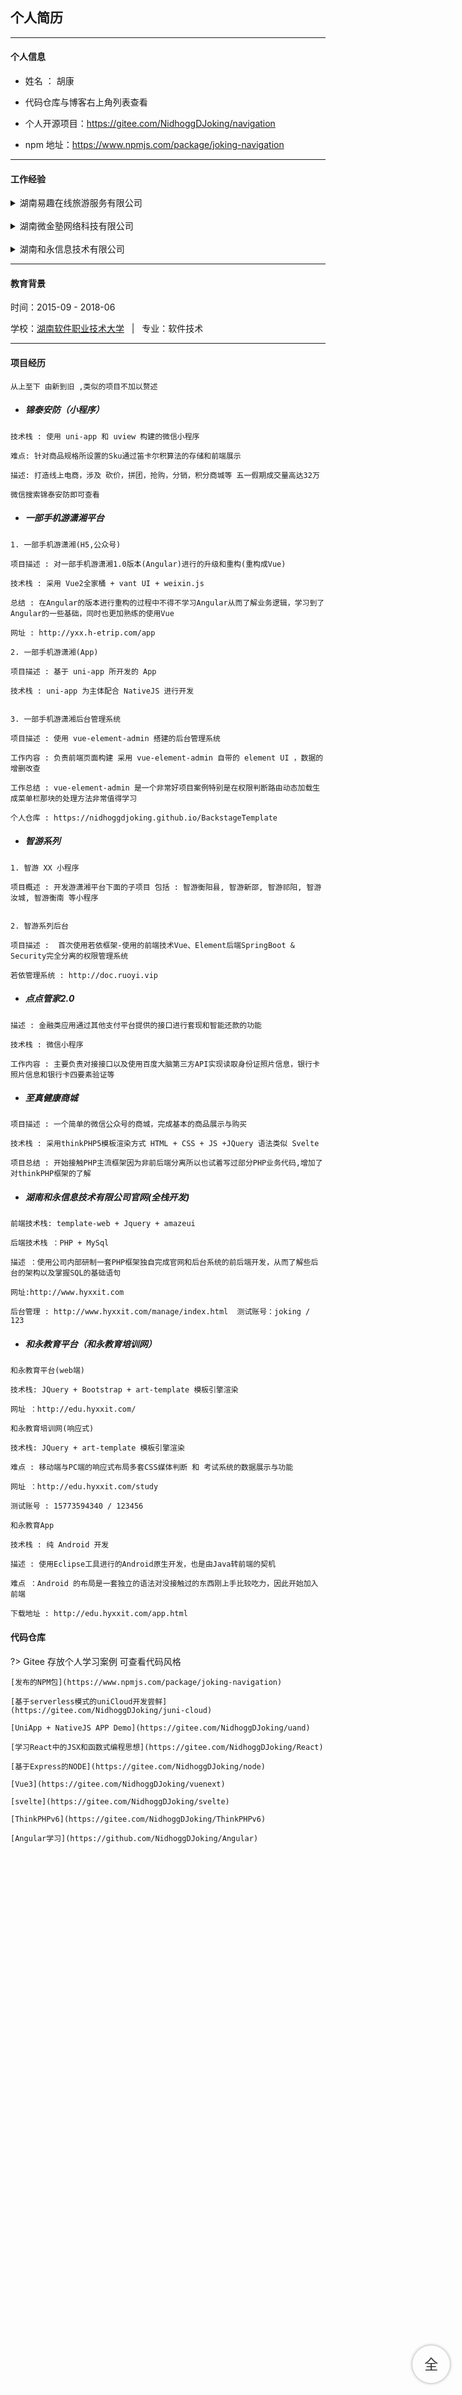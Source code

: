 ## 个人简历

---

#### 个人信息

- 姓名 ： 胡康

- 代码仓库与博客右上角列表查看

- 个人开源项目：https://gitee.com/NidhoggDJoking/navigation

- npm 地址：https://www.npmjs.com/package/joking-navigation

---

#### 工作经验



<details>
<summary>湖南易趣在线旅游服务有限公司</summary>
<pre>
<code>在职时间 2019-9 至 2021-06
</code></pre>
</details>

<br>

<details>
<summary>湖南微金塾网络科技有限公司</summary>
<pre>
<code>在职时间 2019-5 至 2019-8
现已改名 长沙微金塾网络科技有限公司
</code></pre>
</details>

<br>

<details>
<summary>湖南和永信息技术有限公司</summary>
<pre>
<code>在职时间 2017-12 至 2019-03
2017-12 至 2018-3 为在校实习期
</code></pre>
</details>

---

#### 教育背景

时间：2015-09 - 2018-06

学校：[湖南软件职业技术大学](https://baike.baidu.com/item/%E6%B9%96%E5%8D%97%E8%BD%AF%E4%BB%B6%E8%81%8C%E4%B8%9A%E6%8A%80%E6%9C%AF%E5%A4%A7%E5%AD%A6) &nbsp;  |  &nbsp; 专业：软件技术

---

#### 项目经历

`从上至下 由新到旧 ,类似的项目不加以赘述`

- #####  锦泰安防（小程序）

```
技术栈 : 使用 uni-app 和 uview 构建的微信小程序

难点: 针对商品规格所设置的Sku通过笛卡尔积算法的存储和前端展示

描述: 打造线上电商，涉及 砍价，拼团，抢购，分销，积分商城等 五一假期成交量高达32万

微信搜索锦泰安防即可查看
```

- ##### 一部手机游潇湘平台


```
1. 一部手机游潇湘(H5,公众号)

项目描述 : 对一部手机游潇湘1.0版本(Angular)进行的升级和重构(重构成Vue)

技术栈 : 采用 Vue2全家桶 + vant UI + weixin.js

总结 : 在Angular的版本进行重构的过程中不得不学习Angular从而了解业务逻辑，学习到了Angular的一些基础，同时也更加熟练的使用Vue

网址 : http://yxx.h-etrip.com/app

```

```
2. 一部手机游潇湘(App)

项目描述 : 基于 uni-app 所开发的 App

技术栈 : uni-app 为主体配合 NativeJS 进行开发
```

```

3. 一部手机游潇湘后台管理系统

项目描述 : 使用 vue-element-admin 搭建的后台管理系统

工作内容 : 负责前端页面构建 采用 vue-element-admin 自带的 element UI ，数据的增删改查

工作总结 : vue-element-admin 是一个非常好项目案例特别是在权限判断路由动态加载生成菜单栏那块的处理方法非常值得学习

个人仓库 : https://nidhoggdjoking.github.io/BackstageTemplate
```

- ##### 智游系列

```
1. 智游 XX 小程序

项目概述 : 开发游潇湘平台下面的子项目 包括 : 智游衡阳县, 智游新邵, 智游祁阳, 智游汝城, 智游衡南 等小程序


```


```
2. 智游系列后台

项目描述 :  首次使用若依框架-使用的前端技术Vue、Element后端SpringBoot & Security完全分离的权限管理系统

若依管理系统 : http://doc.ruoyi.vip
```

- ##### 点点管家2.0

```
描述 : 金融类应用通过其他支付平台提供的接口进行套现和智能还款的功能

技术栈 : 微信小程序

工作内容 : 主要负责对接接口以及使用百度大脑第三方API实现读取身份证照片信息，银行卡照片信息和银行卡四要素验证等

```

- #####  至真健康商城

```
项目描述 : 一个简单的微信公众号的商城，完成基本的商品展示与购买

技术栈 : 采用thinkPHP5模板渲染方式 HTML + CSS + JS +JQuery 语法类似 Svelte

项目总结 : 开始接触PHP主流框架因为非前后端分离所以也试着写过部分PHP业务代码,增加了对thinkPHP框架的了解
```


- ##### 湖南和永信息技术有限公司官网(全栈开发)

```
前端技术栈: template-web + Jquery + amazeui

后端技术栈 ：PHP + MySql

描述 ：使用公司内部研制一套PHP框架独自完成官网和后台系统的前后端开发，从而了解些后台的架构以及掌握SQL的基础语句

网址:http://www.hyxxit.com

后台管理 : http://www.hyxxit.com/manage/index.html  测试账号：joking / 123
```

- ##### 和永教育平台（和永教育培训网）


```
和永教育平台(web端)

技术栈: JQuery + Bootstrap + art-template 模板引擎渲染

网址 ：http://edu.hyxxit.com/
```

```
和永教育培训网(响应式)

技术栈: JQuery + art-template 模板引擎渲染

难点 : 移动端与PC端的响应式布局多套CSS媒体判断 和 考试系统的数据展示与功能

网址 ：http://edu.hyxxit.com/study

测试账号 : 15773594340 / 123456

```

```
和永教育App

技术栈 : 纯 Android 开发

描述 : 使用Eclipse工具进行的Android原生开发，也是由Java转前端的契机

难点 ：Android 的布局是一套独立的语法对没接触过的东西刚上手比较吃力，因此开始加入前端

下载地址 : http://edu.hyxxit.com/app.html
```



####  代码仓库


?> Gitee 存放个人学习案例 可查看代码风格

```
[发布的NPM包](https://www.npmjs.com/package/joking-navigation)

[基于serverless模式的uniCloud开发尝鲜](https://gitee.com/NidhoggDJoking/juni-cloud)

[UniApp + NativeJS APP Demo](https://gitee.com/NidhoggDJoking/uand)

[学习React中的JSX和函数式编程思想](https://gitee.com/NidhoggDJoking/React)

[基于Express的NODE](https://gitee.com/NidhoggDJoking/node)

[Vue3](https://gitee.com/NidhoggDJoking/vuenext)

[svelte](https://gitee.com/NidhoggDJoking/svelte)

[ThinkPHPv6](https://gitee.com/NidhoggDJoking/ThinkPHPv6)

[Angular学习](https://github.com/NidhoggDJoking/Angular)
```


<div class="full-screen">
    全
</div>

<script>
// 手动触发关闭侧边栏
// $('.sidebar-toggle').trigger("click");

// 手动开启全屏

var state = false;
var elem = document.documentElement;
function openFullscreen() {
  if (elem.requestFullscreen) {
    elem.requestFullscreen();
  } else if (elem.webkitRequestFullscreen) { /* Safari */
    elem.webkitRequestFullscreen();
  } else if (elem.msRequestFullscreen) { /* IE11 */
    elem.msRequestFullscreen();
  }
}

function closeFullscreen() {
  if (document.exitFullscreen) {
    document.exitFullscreen();
  } else if (document.webkitExitFullscreen) { /* Safari */
    document.webkitExitFullscreen();
  } else if (document.msExitFullscreen) { /* IE11 */
    document.msExitFullscreen();
  }
}

$('.full-screen').click(function(){ 
    if(state){
        openFullscreen();
        state = !state;
        $('.full-screen').text('缩');
    }else{
        closeFullscreen();
        state = !state;
        $('.full-screen').text('全');
    }
});




</script>


<style>
.phone{
    width:108px;
    height:240px;
    display:inline-block;
}

.full-screen{
    position: fixed;
    cursor: pointer;
    right: 3%;
    user-select: none;
    bottom: 3%;
    z-index: 10;
    width:60px;
    height:60px;
    border-radius:50%;
    text-align: center;
    line-height: 60px;
    font-size: 22px;
    color:#333;
    box-shadow:0 0 5px #9a9a9a;
}
</style>